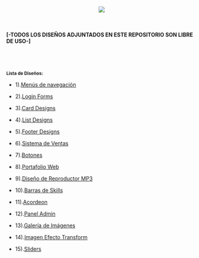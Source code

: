 <h1 align="center"><img src="https://user-images.githubusercontent.com/75953873/177404539-766f1b95-4362-4fef-b4bd-7ddcc48356a1.png"></h1>

</br>

**[-TODOS LOS DISEÑOS ADJUNTADOS EN ESTE REPOSITORIO SON LIBRE DE USO-]**

<h1 align="center"></h1>

</br>

<sub>**Lista de Diseños:**</sub>

- 1).<a href="https://github.com/R3LI4NT/proyectos-web/tree/main/Menus%20Navegaci%C3%B3n" target="_blank">Menús de navegación</a>

- 2).<a href="https://github.com/R3LI4NT/proyectos-web/tree/main/Login%20forms" target="_blank">Login Forms</a>

- 3).<a href="https://github.com/R3LI4NT/proyectos-web/tree/main/Card%20Designs" target="_blank">Card Designs</a>

- 4).<a href="https://github.com/R3LI4NT/proyectos-web/tree/main/List%20Design" target="_blank">List Designs</a>

- 5).<a href="https://github.com/R3LI4NT/proyectos-web/tree/main/Footer%20Designs" target="_blank">Footer Designs</a>

- 6).<a href="https://github.com/R3LI4NT/proyectos-web/tree/main/Sistema%20de%20Ventas" target="_blank">Sistema de Ventas</a>

- 7).<a href="https://github.com/R3LI4NT/proyectos-web/tree/main/Botones" target="_blank">Botones</a>

- 8).<a href="https://github.com/R3LI4NT/proyectos-web/tree/main/Portafolio%20Web" target="_blank">Portafolio Web</a>

- 9).<a href="https://github.com/R3LI4NT/proyectos-web/tree/main/Dise%C3%B1o%20de%20Reproductor%20MP3" target="_blank">Diseño de Reproductor MP3</a>

- 10).<a href="https://github.com/R3LI4NT/proyectos-web/tree/main/Barras%20Skills" target="_blank">Barras de Skills</a>

- 11).<a href="https://github.com/R3LI4NT/proyectos-web/tree/main/Acordeon" target="_blank">Acordeon</a>

- 12).<a href="https://github.com/R3LI4NT/proyectos-web/tree/main/Panel%20Admin" target="_blank">Panel Admin</a>

- 13).<a href="https://github.com/R3LI4NT/proyectos-web/tree/main/Galeria" target="_blank">Galería de Imágenes</a>

- 14).<a href="https://github.com/R3LI4NT/proyectos-web/tree/main/Imagen%20Efecto%20Transform">Imagen Efecto Transform</a>

- 15).<a href="https://github.com/R3LI4NT/proyectos-web/tree/main/Sliders">Sliders</a>
